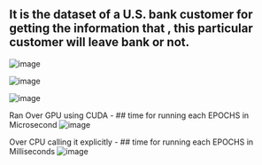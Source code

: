 ## It is the dataset of a U.S. bank customer for getting the information that , this particular customer will leave bank or not.

![image](https://github.com/user-attachments/assets/567778ca-7573-49a7-8312-19339aae2fb3)

![image](https://github.com/user-attachments/assets/79f70df0-99a5-4b10-86bf-dd7d5fa951f8)

![image](https://github.com/user-attachments/assets/fdcccd5c-0f4c-494b-b064-0d6044fa3ae4)

Ran Over GPU using CUDA - ## time for running each EPOCHS in Microsecond
![image](https://github.com/yash733/Customer-Churn-Prediction-Using-ANN/assets/100533686/bbb2d1f1-071c-40ec-ae02-27367d5709f2)

Over CPU calling it explicitly - ## time for running each EPOCHS in Milliseconds
![image](https://github.com/yash733/Customer-Churn-Prediction-Using-ANN/assets/100533686/1bceba0f-40fb-4e0c-ba2e-d2543836d922)
